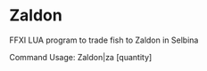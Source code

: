 # Zaldon
FFXI LUA program to trade fish to Zaldon in Selbina

Command Usage:
Zaldon|za <fish name> [quantity]
